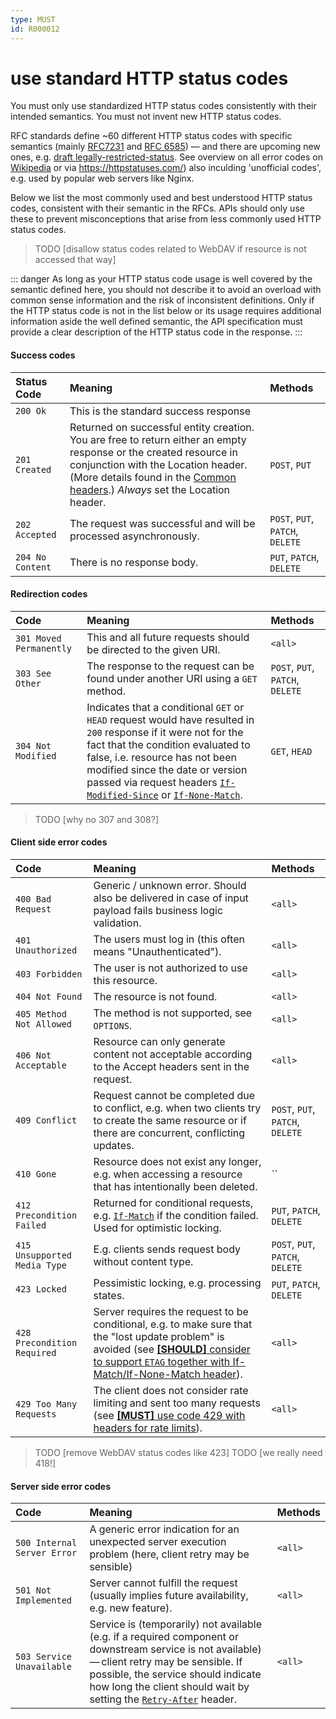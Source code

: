 ```yaml
---
type: MUST
id: R000012
---
```


# use standard HTTP status codes

You must only use standardized HTTP status codes consistently with their intended semantics. You must not invent new HTTP status codes.

RFC standards define ~60 different HTTP status codes with specific semantics (mainly [RFC7231](https://tools.ietf.org/html/rfc7231#section-6) and [RFC 6585](https://tools.ietf.org/html/rfc6585)) — and there are upcoming new ones, e.g. [draft legally-restricted-status](https://tools.ietf.org/html/draft-tbray-http-legally-restricted-status-05). See overview on all error codes on [Wikipedia](https://en.wikipedia.org/wiki/List_of_HTTP_status_codes) or via https://httpstatuses.com/) also inculding 'unofficial codes', e.g. used by popular web servers like Nginx.

Below we list the most commonly used and best understood HTTP status codes, consistent with their semantic in the RFCs. APIs should only use these to prevent misconceptions that arise from less commonly used HTTP status codes.

> TODO [disallow status codes related to WebDAV if resource is not accessed that way]

::: danger
As long as your HTTP status code usage is well covered by the semantic defined here, you should not describe it to avoid an overload with common sense information and the risk of inconsistent definitions. Only if the HTTP status code is not in the list below or its usage requires additional information aside the well defined semantic, the API specification must provide a clear description of the HTTP status code in the response.
:::

#### Success codes

| Status Code      | Meaning                                                                                                                                                                                                                                                   | Methods                          |
| :--------------- | :-------------------------------------------------------------------------------------------------------------------------------------------------------------------------------------------------------------------------------------------------------- | :------------------------------- |
| `200 Ok`         | This is the standard success response                                                                                                                                                                                                                     |                                  |
| `201 Created`    | Returned on successful entity creation. You are free to return either an empty response or the created resource in conjunction with the Location header. (More details found in the [Common headers](#common-headers).) _Always_ set the Location header. | `POST`, `PUT`                    |
| `202 Accepted`   | The request was successful and will be processed asynchronously.                                                                                                                                                                                          | `POST`, `PUT`, `PATCH`, `DELETE` |
| `204 No Content` | There is no response body.                                                                                                                                                                                                                                | `PUT`, `PATCH`, `DELETE`         |

#### Redirection codes

| Code                    | Meaning                                                                                                                                                                                                                                                                                                                                                                                              | Methods                          |
| :---------------------- | :--------------------------------------------------------------------------------------------------------------------------------------------------------------------------------------------------------------------------------------------------------------------------------------------------------------------------------------------------------------------------------------------------- | :------------------------------- |
| `301 Moved Permanently` | This and all future requests should be directed to the given URI.                                                                                                                                                                                                                                                                                                                                    | `<all>`                          |
| `303 See Other`         | The response to the request can be found under another URI using a `GET` method.                                                                                                                                                                                                                                                                                                                     | `POST`, `PUT`, `PATCH`, `DELETE` |
| `304 Not Modified`      | Indicates that a conditional `GET` or `HEAD` request would have resulted in `200` response if it were not for the fact that the condition evaluated to false, i.e. resource has not been modified since the date or version passed via request headers [`If-Modified-Since`](https://tools.ietf.org/html/rfc7232#section-3.3) or [`If-None-Match`](https://tools.ietf.org/html/rfc7232#section-3.2). | `GET`, `HEAD`                    |

> TODO [why no 307 and 308?]

#### Client side error codes

| Code                         | Meaning                                                                                                                                                                                                                                                                               | Methods                          |
| :--------------------------- | :------------------------------------------------------------------------------------------------------------------------------------------------------------------------------------------------------------------------------------------------------------------------------------ | :------------------------------- |
| `400 Bad Request`            | Generic / unknown error. Should also be delivered in case of input payload fails business logic validation.                                                                                                                                                                           | `<all>`                          |
| `401 Unauthorized`           | The users must log in (this often means "Unauthenticated").                                                                                                                                                                                                                           | `<all>`                          |
| `403 Forbidden`              | The user is not authorized to use this resource.                                                                                                                                                                                                                                      | `<all>`                          |
| `404 Not Found`              | The resource is not found.                                                                                                                                                                                                                                                            | `<all>`                          |
| `405 Method Not Allowed`     | The method is not supported, see `OPTIONS`.                                                                                                                                                                                                                                           | `<all>`                          |
| `406 Not Acceptable`         | Resource can only generate content not acceptable according to the Accept headers sent in the request.                                                                                                                                                                                | `<all>`                          |
| `409 Conflict`               | Request cannot be completed due to conflict, e.g. when two clients try to create the same resource or if there are concurrent, conflicting updates.                                                                                                                                   | `POST`, `PUT`, `PATCH`, `DELETE` |
| `410 Gone`                   | Resource does not exist any longer, e.g. when accessing a resource that has intentionally been deleted.                                                                                                                                                                               | ``                               |
| `412 Precondition Failed`    | Returned for conditional requests, e.g. [`If-Match`](https://tools.ietf.org/html/rfc7232#section-3.1) if the condition failed. Used for optimistic locking.                                                                                                                           | `PUT`, `PATCH`, `DELETE`         |
| `415 Unsupported Media Type` | E.g. clients sends request body without content type.                                                                                                                                                                                                                                 | `POST`, `PUT`, `PATCH`, `DELETE` |
| `423 Locked`                 | Pessimistic locking, e.g. processing states.                                                                                                                                                                                                                                          | `PUT`, `PATCH`, `DELETE`         |
| `428 Precondition Required`  | Server requires the request to be conditional, e.g. to make sure that the "lost update problem" is avoided (see [**[SHOULD]** consider to support `ETAG` together with If-Match/If-None-Match header](#should-consider-to-support-etag-together-with-if-match-if-none-match-header)). | `<all>`                          |
| `429 Too Many Requests`      | The client does not consider rate limiting and sent too many requests (see [**[MUST]** use code 429 with headers for rate limits](#must-use-code-429-with-headers-for-rate-limits)).                                                                                                  | `<all>`                          |

> TODO [remove WebDAV status codes like 423]
> TODO [we really need 418!]

#### Server side error codes

| Code                        | Meaning                                                                                                                                                                                                                                                                                                         | Methods |
| :-------------------------- | :-------------------------------------------------------------------------------------------------------------------------------------------------------------------------------------------------------------------------------------------------------------------------------------------------------------- | :------ |
| `500 Internal Server Error` | A generic error indication for an unexpected server execution problem (here, client retry may be sensible)                                                                                                                                                                                                      | `<all>` |
| `501 Not Implemented`       | Server cannot fulfill the request (usually implies future availability, e.g. new feature).                                                                                                                                                                                                                      | `<all>` |
| `503 Service Unavailable`   | Service is (temporarily) not available (e.g. if a required component or downstream service is not available) — client retry may be sensible. If possible, the service should indicate how long the client should wait by setting the [`Retry-After`](https://tools.ietf.org/html/rfc7231#section-7.1.3) header. | `<all>` |
